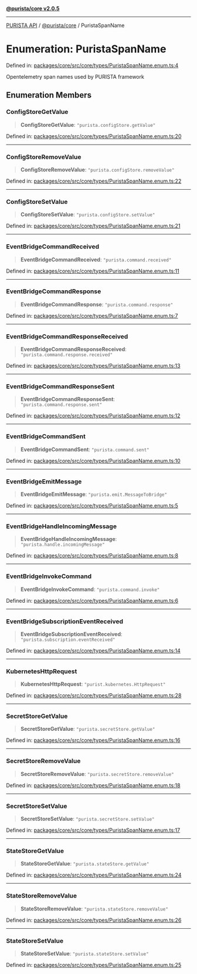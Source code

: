 [**@purista/core v2.0.5**](../README.md)

***

[PURISTA API](../../../packages.md) / [@purista/core](../README.md) / PuristaSpanName

# Enumeration: PuristaSpanName

Defined in: [packages/core/src/core/types/PuristaSpanName.enum.ts:4](https://github.com/puristajs/purista/blob/master/packages/core/src/core/types/PuristaSpanName.enum.ts#L4)

Opentelemetry span names used by PURISTA framework

## Enumeration Members

### ConfigStoreGetValue

> **ConfigStoreGetValue**: `"purista.configStore.getValue"`

Defined in: [packages/core/src/core/types/PuristaSpanName.enum.ts:20](https://github.com/puristajs/purista/blob/master/packages/core/src/core/types/PuristaSpanName.enum.ts#L20)

***

### ConfigStoreRemoveValue

> **ConfigStoreRemoveValue**: `"purista.configStore.removeValue"`

Defined in: [packages/core/src/core/types/PuristaSpanName.enum.ts:22](https://github.com/puristajs/purista/blob/master/packages/core/src/core/types/PuristaSpanName.enum.ts#L22)

***

### ConfigStoreSetValue

> **ConfigStoreSetValue**: `"purista.configStore.setValue"`

Defined in: [packages/core/src/core/types/PuristaSpanName.enum.ts:21](https://github.com/puristajs/purista/blob/master/packages/core/src/core/types/PuristaSpanName.enum.ts#L21)

***

### EventBridgeCommandReceived

> **EventBridgeCommandReceived**: `"purista.command.received"`

Defined in: [packages/core/src/core/types/PuristaSpanName.enum.ts:11](https://github.com/puristajs/purista/blob/master/packages/core/src/core/types/PuristaSpanName.enum.ts#L11)

***

### EventBridgeCommandResponse

> **EventBridgeCommandResponse**: `"purista.command.response"`

Defined in: [packages/core/src/core/types/PuristaSpanName.enum.ts:7](https://github.com/puristajs/purista/blob/master/packages/core/src/core/types/PuristaSpanName.enum.ts#L7)

***

### EventBridgeCommandResponseReceived

> **EventBridgeCommandResponseReceived**: `"purista.command.response.received"`

Defined in: [packages/core/src/core/types/PuristaSpanName.enum.ts:13](https://github.com/puristajs/purista/blob/master/packages/core/src/core/types/PuristaSpanName.enum.ts#L13)

***

### EventBridgeCommandResponseSent

> **EventBridgeCommandResponseSent**: `"purista.command.response.sent"`

Defined in: [packages/core/src/core/types/PuristaSpanName.enum.ts:12](https://github.com/puristajs/purista/blob/master/packages/core/src/core/types/PuristaSpanName.enum.ts#L12)

***

### EventBridgeCommandSent

> **EventBridgeCommandSent**: `"purista.command.sent"`

Defined in: [packages/core/src/core/types/PuristaSpanName.enum.ts:10](https://github.com/puristajs/purista/blob/master/packages/core/src/core/types/PuristaSpanName.enum.ts#L10)

***

### EventBridgeEmitMessage

> **EventBridgeEmitMessage**: `"purista.emit.MessageToBridge"`

Defined in: [packages/core/src/core/types/PuristaSpanName.enum.ts:5](https://github.com/puristajs/purista/blob/master/packages/core/src/core/types/PuristaSpanName.enum.ts#L5)

***

### EventBridgeHandleIncomingMessage

> **EventBridgeHandleIncomingMessage**: `"purista.handle.incomingMessage"`

Defined in: [packages/core/src/core/types/PuristaSpanName.enum.ts:8](https://github.com/puristajs/purista/blob/master/packages/core/src/core/types/PuristaSpanName.enum.ts#L8)

***

### EventBridgeInvokeCommand

> **EventBridgeInvokeCommand**: `"purista.command.invoke"`

Defined in: [packages/core/src/core/types/PuristaSpanName.enum.ts:6](https://github.com/puristajs/purista/blob/master/packages/core/src/core/types/PuristaSpanName.enum.ts#L6)

***

### EventBridgeSubscriptionEventReceived

> **EventBridgeSubscriptionEventReceived**: `"purista.subscription.eventReceived"`

Defined in: [packages/core/src/core/types/PuristaSpanName.enum.ts:14](https://github.com/puristajs/purista/blob/master/packages/core/src/core/types/PuristaSpanName.enum.ts#L14)

***

### KubernetesHttpRequest

> **KubernetesHttpRequest**: `"purist.kubernetes.HttpRequest"`

Defined in: [packages/core/src/core/types/PuristaSpanName.enum.ts:28](https://github.com/puristajs/purista/blob/master/packages/core/src/core/types/PuristaSpanName.enum.ts#L28)

***

### SecretStoreGetValue

> **SecretStoreGetValue**: `"purista.secretStore.getValue"`

Defined in: [packages/core/src/core/types/PuristaSpanName.enum.ts:16](https://github.com/puristajs/purista/blob/master/packages/core/src/core/types/PuristaSpanName.enum.ts#L16)

***

### SecretStoreRemoveValue

> **SecretStoreRemoveValue**: `"purista.secretStore.removeValue"`

Defined in: [packages/core/src/core/types/PuristaSpanName.enum.ts:18](https://github.com/puristajs/purista/blob/master/packages/core/src/core/types/PuristaSpanName.enum.ts#L18)

***

### SecretStoreSetValue

> **SecretStoreSetValue**: `"purista.secretStore.setValue"`

Defined in: [packages/core/src/core/types/PuristaSpanName.enum.ts:17](https://github.com/puristajs/purista/blob/master/packages/core/src/core/types/PuristaSpanName.enum.ts#L17)

***

### StateStoreGetValue

> **StateStoreGetValue**: `"purista.stateStore.getValue"`

Defined in: [packages/core/src/core/types/PuristaSpanName.enum.ts:24](https://github.com/puristajs/purista/blob/master/packages/core/src/core/types/PuristaSpanName.enum.ts#L24)

***

### StateStoreRemoveValue

> **StateStoreRemoveValue**: `"purista.stateStore.removeValue"`

Defined in: [packages/core/src/core/types/PuristaSpanName.enum.ts:26](https://github.com/puristajs/purista/blob/master/packages/core/src/core/types/PuristaSpanName.enum.ts#L26)

***

### StateStoreSetValue

> **StateStoreSetValue**: `"purista.stateStore.setValue"`

Defined in: [packages/core/src/core/types/PuristaSpanName.enum.ts:25](https://github.com/puristajs/purista/blob/master/packages/core/src/core/types/PuristaSpanName.enum.ts#L25)
